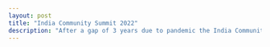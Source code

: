 ```yaml
---
layout: post
title: "India Community Summit 2022"
description: "After a gap of 3 years due to pandemic the India Community Summit was organized by Google Developers at Ladakh. GDG Organizers, Developer Experts and Student Club Leads across India were part of it"
---
```

<!--stackedit_data:
eyJoaXN0b3J5IjpbODYxNzU2NDQ1XX0=
-->